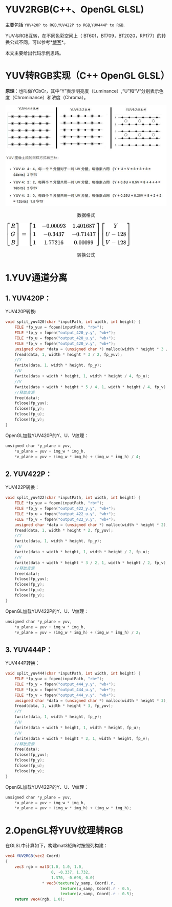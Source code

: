 # YUV2RGB(C++、OpenGL GLSL)
主要包括 `YUV420P to RGB`,`YUV422P to RGB`,`YUV444P to RGB`.

YUV与RGB互转，在不同色彩空间上（ BT601，BT709，BT2020，RP177）的转换公式不同，可以参考*[博客](https://www.cnblogs.com/luoyinjie/p/7219319.html)*。

本文主要给出代码示例思路。


# YUV转RGB实现（C++ OpenGL GLSL）

**原理**：也叫做YCbCr，其中“Y”表示明亮度（Luminance）,“U”和“V”分别表示色度（Chrominance）和浓度（Chroma）。

![Aaron Swartz](https://github.com/CSsaan/YUV2RGB-with-OpenGL/raw/main/IMG/yuv.jpg)
<p style="text-align: center;">数据格式</p>


![Aaron Swartz](https://github.com/CSsaan/YUV2RGB-with-OpenGL/raw/main/IMG/YUV2RGB.png)
<p style="text-align: center;">转换公式</p>


# 1.YUV通道分离
## 1.	YUV420P：
YUV420P转换:
````C++
void split_yuv420(char *inputPath, int width, int height) {
    FILE *fp_yuv = fopen(inputPath, "rb+");
    FILE *fp_y = fopen("output_420_y.y", "wb+");
    FILE *fp_u = fopen("output_420_u.y", "wb+");
    FILE *fp_v = fopen("output_420_v.y", "wb+");
    unsigned char *data = (unsigned char *) malloc(width * height * 3 / 2);
    fread(data, 1, width * height * 3 / 2, fp_yuv);
    //Y
    fwrite(data, 1, width * height, fp_y);
    //U
    fwrite(data + width * height, 1, width * height / 4, fp_u);
    //V
    fwrite(data + width * height * 5 / 4, 1, width * height / 4, fp_v);
    //释放资源
    free(data);
    fclose(fp_yuv);
    fclose(fp_y);
    fclose(fp_u);
    fclose(fp_v);
}
````

OpenGL加载YUV420P的Y、U、V纹理：
````GLSL
unsigned char *y_plane = yuv,
    *u_plane = yuv + img_w * img_h,
    *v_plane = yuv + (img_w * img_h) + (img_w * img_h) / 4;
````


## 2.	YUV422P：
YUV422P转换：
````C++
void split_yuv422(char *inputPath, int width, int height) {
    FILE *fp_yuv = fopen(inputPath, "rb+");
    FILE *fp_y = fopen("output_422_y.y", "wb+");
    FILE *fp_u = fopen("output_422_u.y", "wb+");
    FILE *fp_v = fopen("output_422_v.y", "wb+");
    unsigned char *data = (unsigned char *) malloc(width * height * 2);
    fread(data, 1, width * height * 2, fp_yuv);
    //Y
    fwrite(data, 1, width * height, fp_y);
    //U
    fwrite(data + width * height, 1, width * height / 2, fp_u);
    //V
    fwrite(data + width * height * 3 / 2, 1, width * height / 2, fp_v);
    //释放资源
    free(data);
    fclose(fp_yuv);
    fclose(fp_y);
    fclose(fp_u);
    fclose(fp_v);
}
````

OpenGL加载YUV422P的Y、U、V纹理：
````GLSL
unsigned char *y_plane = yuv,
    *u_plane = yuv + img_w * img_h,
    *v_plane = yuv + (img_w * img_h) + (img_w * img_h) / 2;
````


## 3.	YUV444P：
YUV444P转换：
````C++
void split_yuv444(char *inputPath, int width, int height) {
    FILE *fp_yuv = fopen(inputPath, "rb+");
    FILE *fp_y = fopen("output_444_y.y", "wb+");
    FILE *fp_u = fopen("output_444_u.y", "wb+");
    FILE *fp_v = fopen("output_444_v.y", "wb+");
    unsigned char *data = (unsigned char *) malloc(width * height * 3);
    fread(data, 1, width * height * 3, fp_yuv);
    //Y
    fwrite(data, 1, width * height, fp_y);
    //U
    fwrite(data + width * height, 1, width * height, fp_u);
    //V
    fwrite(data + width * height * 2, 1, width * height, fp_v);
    //释放资源
    free(data);
    fclose(fp_yuv);
    fclose(fp_y);
    fclose(fp_u);
    fclose(fp_v);
}
````

OpenGL加载YUV422P的Y、U、V纹理：
````GLSL
unsigned char *y_plane = yuv,
    *u_plane = yuv + img_w * img_h,
    *v_plane = yuv + (img_w * img_h) + (img_w * img_h);
````

# 2.OpenGL将YUV纹理转RGB

在GLSL中计算如下，构建mat3矩阵时按照列构建：
````GLSL
vec4 YUV2RGB(vec2 Coord)
{
    vec3 rgb = mat3(1.0, 1.0, 1.0,
                    0, -0.337, 1.732,
                    1.370, -0.698, 0.0)
                * vec3(texture(y_samp, Coord).r,
                        texture(u_samp, Coord).r - 0.5,
                        texture(v_samp, Coord).r - 0.5);
    return vec4(rgb, 1.0);
````



